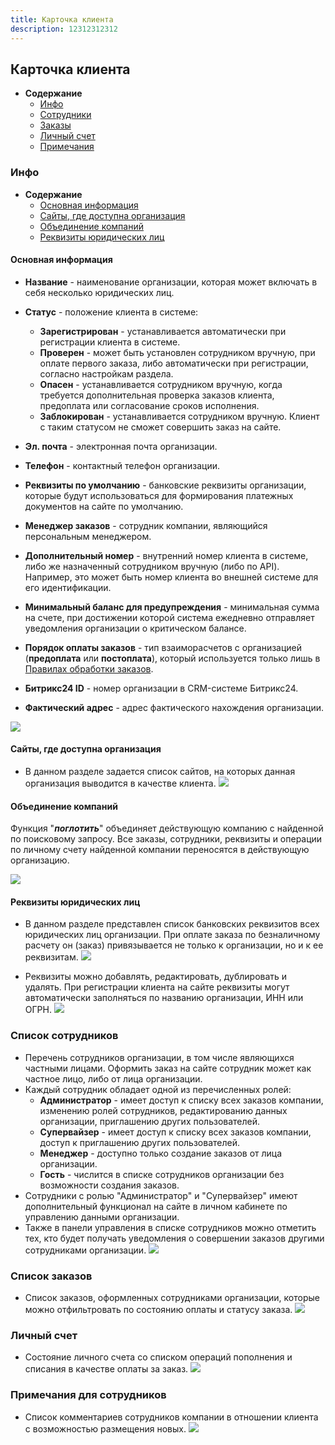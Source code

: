 ```yaml
---
title: Карточка клиента
description: 12312312312
---
```


## Карточка клиента

- **Содержание**
  - [Инфо](/customers/b2b?id=Инфо)
  - [Сотрудники](/customers/b2b?id=Список-сотрудников)
  - [Заказы](/customers/b2b?id=Список-заказов)
  - [Личный счет](/customer/b2b?id=Личный-счет)
  - [Примечания](/customers/b2b?id=Примечания-для-сотрудников)

### Инфо

- **Содержание**
  - [Основная информация](/customers/b2b?id=Основная-информация)
  - [Сайты, где доступна организация](/customers/b2b?id=Сайты-где-доступна-организация)
  - [Объединение компаний](/customers/b2b?id=Объединение-компаний)
  - [Реквизиты юридических лиц](/customers/b2b?id=Реквизиты-юридических-лиц)

#### Основная информация

- **Название** - наименование организации, которая может включать в себя несколько юридических лиц.
- **Статус** - положение клиента в системе:

  - **Зарегистрирован** - устанавливается автоматически при регистрации клиента в системе.
  - **Проверен** - может быть установлен сотрудником вручную, при оплате первого заказа, либо автоматически при регистрации, согласно настройкам раздела.
  - **Опасен** - устанавливается сотрудником вручную, когда требуется дополнительная проверка заказов клиента, предоплата или согласование сроков исполнения.
  - **Заблокирован** - устанавливается сотрудником вручную. Клиент с таким статусом не сможет совершить заказ на сайте.

- **Эл. почта** - электронная почта организации.
- **Телефон** - контактный телефон организации.
- **Реквизиты по умолчанию** - банковские реквизиты организации, которые будут использоваться для формирования платежных документов на сайте по умолчанию.
- **Менеджер заказов** - сотрудник компании, являющийся персональным менеджером.
- **Дополнительный номер** - внутренний номер клиента в системе, либо же назначенный сотрудником вручную (либо по API). Например, это может быть номер клиента во внешней системе для его идентификации.
- **Минимальный баланс для предупреждения** - минимальная сумма на счете, при достижении которой система ежедневно отправляет уведомления организации о критическом балансе.
- **Порядок оплаты заказов** - тип взаиморасчетов с организацией (**предоплата** или **постоплата**), который используется только лишь в [Правилах обработки заказов](https://docs.pixlpark.ru/#/orders/settings?id=%d0%9f%d1%80%d0%b0%d0%b2%d0%b8%d0%bb%d0%b0-%d0%be%d0%b1%d1%80%d0%b0%d0%b1%d0%be%d1%82%d0%ba%d0%b8-%d0%b7%d0%b0%d0%ba%d0%b0%d0%b7%d0%be%d0%b2).
- **Битрикс24 ID** - номер организации в CRM-системе Битрикс24.
- **Фактический адрес** - адрес фактического нахождения организации.

![](../../_media/customer/info-company.png)

#### Сайты, где доступна организация

- В данном разделе задается список сайтов, на которых данная организация выводится в качестве клиента.
  ![](../../_media/customer/websites.png)

#### Объединение компаний

Функция "**_поглотить_**" объединяет действующую компанию с найденной по поисковому запросу. Все заказы, сотрудники, реквизиты и операции по личному счету найденной компании переносятся в действующую организацию.

![](../../_media/customer/merge.png)

#### Реквизиты юридических лиц

- В данном разделе представлен список банковских реквизитов всех юридических лиц организации. При оплате заказа по безналичному расчету он (заказ) привязывается не только к организации, но и к ее реквизитам.
  ![](../../_media/customer/organization-list.png)

- Реквизиты можно добавлять, редактировать, дублировать и удалять. При регистрации клиента на сайте реквизиты могут автоматически заполняться по названию организации, ИНН или ОГРН.
  ![](../../_media/customer/organization-edit.png)

### Список сотрудников

- Перечень сотрудников организации, в том числе являющихся частными лицами. Оформить заказ на сайте сотрудник может как частное лицо, либо от лица организации.
- Каждый сотрудник обладает одной из перечисленных ролей:
  - **Администратор** - имеет доступ к списку всех заказов компании, изменению ролей сотрудников, редактированию данных организации, приглашению других пользователей.
  - **Супервайзер** - имеет доступ к списку всех заказов компании, доступ к приглашению других пользователей.
  - **Менеджер** - доступно только создание заказов от лица организации.
  - **Гость** - числится в списке сотрудников организации без возможности создания заказов.
- Сотрудники с ролью "Администратор" и "Супервайзер" имеют дополнительный функционал на сайте в личном кабинете по управлению данными организации.
- Также в панели управления в списке сотрудников можно отметить тех, кто будет получать уведомления о совершении заказов другими сотрудниками организации.
  ![](../../_media/customer/staff.png)

### Список заказов

- Список заказов, оформленных сотрудниками организации, которые можно отфильтровать по состоянию оплаты и статусу заказа.
  ![](../../_media/customer/company-orders.png)

### Личный счет

- Состояние личного счета со списком операций пополнения и списания в качестве оплаты за заказ.
  ![](../../_media/customer/company-balance.png)

### Примечания для сотрудников

- Список комментариев сотрудников компании в отношении клиента с возможностью размещения новых.
  ![](../../_media/customer/company-notes.png)

